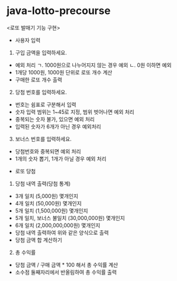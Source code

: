 # java-lotto-precourse
<로또 발매기 기능 구현>

* 사용자 입력
 1) 구입 금액을 입력하세요.
   - 예외 처리
     ㄱ. 1000원으로 나누어지지 않는 경우 예외
     ㄴ. 0원 이하면 예외
   - 1개당 1000원, 1000원 단위로 로또 개수 계산
   - 구매한 로또 개수 출력
 
 2) 당첨 번호를 입력하세요.
   - 번호는 쉼표로 구분해서 입력
   - 숫자 입력 범위는 1~45로 지정, 범위 벗어나면 예외 처리
   - 중복되는 숫자 불가, 있으면 예외 처리
   - 입력된 숫자가 6개가 아닌 경우 예외처리

 3) 보너스 번호를 입력하세요.
   - 당첨번호와 중복되면 예외 처리
   - 1개의 숫자 뽑기, 1개가 아닐 경우 예외 처리

* 로또 당첨
 1) 당첨 내역 출력(당첨 통계)
   - 3개 일치 (5,000원) 몇개인지
   - 4개 일치 (50,000원) 몇개인지
   - 5개 일치 (1,500,000원) 몇개인지
   - 5개 일치, 보너스 불일치 (30,000,000원) 몇개인지
   - 6개 일치 (2,000,000,000원) 몇개인지
   - 당첨 내역 출력하여 위와 같은 양식으로 출력
   - 당첨 금액 합 계산하기
 
 2) 총 수익률
  - 당첨 금액 / 구매 금액 * 100 해서 총 수익률 계산
  - 소수점 둘째자리에서 반올림하여 총 수익률 출력